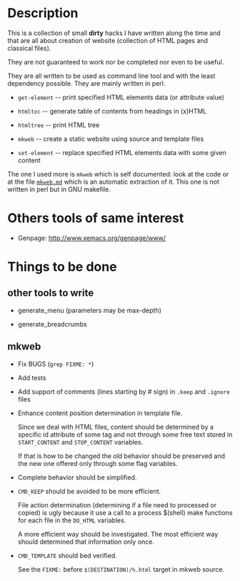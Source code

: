 Description
===========

This is a collection of small **dirty** hacks I have written along the time
and that are all about creation of website (collection of HTML pages and
classical files).

They are not guaranteed to work nor be completed nor even to be useful.

They are all written to be used as command line tool and with the least
dependency possible. They are mainly written in perl.

- `get-element` -- print specified HTML elements data (or attribute value)

- `htmltoc` -- generate table of contents from headings in (x)HTML

- `htmltree` -- print HTML tree

- `mkweb` -- create a static website using source and template files

- `set-element` -- replace specified HTML elements data with some given content

The one I used more is `mkweb` which is self documented: look at the code or
at the file [`mkweb.md`](mkweb.md) which is an automatic extraction of
it. This one is not written in perl but in GNU makefile.


Others tools of same interest
=============================

* Genpage: http://www.xemacs.org/genpage/www/


Things to be done
=================

other tools to write
--------------------

* generate_menu (parameters may be max-depth)

* generate_breadcrumbs

mkweb
-----

  * Fix BUGS (`grep FIXME: *`)

  * Add tests

  * Add support of comments (lines starting by # sign) in `.keep` and `.ignore`
    files

  * Enhance content position determination in template file.

    Since we deal with HTML files, content should be determined by a specific id
    attribute of some tag and not through some free text stored in
    `START_CONTENT` and `STOP_CONTENT` variables.

    If that is how to be changed the *old* behavior should be preserved and the
    new one offered only through some flag variables.
   
  * Complete behavior should be simplified.

  * `CMD_KEEP` should be avoided to be more efficient.

    File action determination (determining if a file need to processed or
    copied) is ugly because it use a call to a process $(shell) make functions
    for each file in the `DO_HTML` variables.

    A more efficient way should be investigated. The most efficient way should
    determined that information only once.

* `CMD_TEMPLATE` should bed verified.

    See the `FIXME:` before `$(DESTINATION)/%.html` target in mkweb source.
